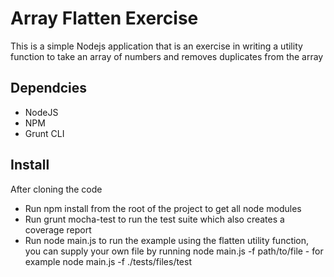# Array Flatten Exercise

This is a simple Nodejs application that is an exercise in writing a utility function to take an array of numbers and removes duplicates from the array

## Dependcies

* NodeJS
* NPM
* Grunt CLI

## Install

After cloning the code

* Run npm install from the root of the project to get all node modules
* Run grunt mocha-test to run the test suite which also creates a coverage report
* Run node main.js to run the example using the flatten utility function, you can supply your own file by running node main.js -f path/to/file - for example node main.js -f ./tests/files/test

